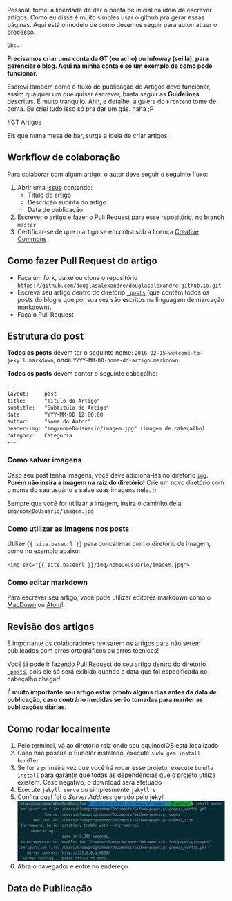 
Pessoal, tomei a liberdade de dar o ponta pé inicial na ideia de escrever artigos. Como eu disse é muito simples usar o github pra gerar essas páginas.
Aqui está o modelo de como devemos seguir para automatizar o processo.
```
Obs.:
```
**Precisamos criar uma conta da GT (eu acho) ou Infoway (sei lá), para gerenciar o blog. Aqui na minha conta é só um exemplo de como pode funcionar.**


Escrevi também como o fluxo de publicação de Artigos deve funcionar, assim qualquer um que quiser escrever, basta seguir as **Guidelines** descritas. 
É muito tranquilo. Ahh, e detalhe, a galera do `Frontend` tome de conta. Eu criei tudo isso só pra dar um gás. haha ;P


#GT Artigos

Eis que numa mesa de bar, surge a ideia de criar artigos.

## Workflow de colaboração
Para colaborar com algum artigo, o autor deve seguir o seguinte fluxo:

1. Abrir uma [issue](https://github.com/douglasalexandre/douglasalexandre.github.io/issues) contendo:
	- Título do artigo
	- Descrição sucinta do artigo
	- Data de publicação
2. Escrever o artigo e fazer o Pull Request para esse repositório, no branch `master`
3. Certificar-se de que o artigo se encontra sob a licença [Creative Commons](https://br.creativecommons.org/)

## Como fazer Pull Request do artigo
- Faça um fork, baixe ou clone o repositório `https://github.com/douglasalexandre/douglasalexandre.github.io.git`
- Escreva seu artigo dentro do diretório [`_posts`](https://github.com/douglasalexandre/douglasalexandre.github.io/tree/master/_posts) (que contém todos os posts do blog e que por sua vez são escritos na linguagem de marcação markdown).
- Faça o Pull Request

## Estrutura do post
**Todos os posts** devem ter o seguinte nome: `2016-02-15-welcome-to-jekyll.markdown`, onde `YYYY-MM-DD-nome-do-artigo.markdown`.

**Todos os posts** devem conter o seguinte cabeçalho:

	---
	layout:     post
	title:      "Titulo do Artigo"
	subtitle:   "Subtitulo do Artigo"
	date:       YYYY-MM-DD 12:00:00
	author:     "Nome do Autor"
	header-img: "img/nomeDoUsuario/imagem.jpg" (imagem de cabeçalho)
	category:   Categoria
	---

### Como salvar imagens
Caso seu post tenha imagens, você deve adiciona-las no diretório [`img`](https://github.com/douglasalexandre/douglasalexandre.github.io/tree/master/img). **Porém não insira a imagem na raíz do diretório!** Crie um novo diretório com o nome do seu usuário e salve suas imagens nele. ;)

Sempre que você for utilizar a imagem, insira o caminho dela: `img/nomeDoUsuario/imagem.jpg`

### Como utilizar as imagens nos posts
Utilize `{{ site.baseurl }}` para concatenar com o diretório de imagem, como no exemplo abaixo: 

`<img src="{{ site.baseurl }}/img/nomeDoUsuario/imagem.jpg">`

### Como editar markdown
Para escrever seu artigo, você pode utilizar editores markdown como o [MacDown](http://macdown.uranusjr.com/) ou [Atom](https://atom.io/packages/markdown-writer)!

## Revisão dos artigos
É importante os colaboradores revisarem os artigos para não serem publicados com erros ortográficos ou erros técnicos!

Você já pode ir fazendo Pull Request do seu artigo dentro do diretório [`_posts`](https://github.com/douglasalexandre/douglasalexandre.github.io/tree/master/_posts), pois ele só será exibido quando a data que foi especificada no cabeçalho chegar!

**É muito importante seu artigo estar pronto alguns dias antes da data de publicação, caso contrário medidas serão tomadas para manter as publicações diárias.**

## Como rodar localmente
1. Pelo terminal, vá ao diretório raíz onde seu equinociOS está localizado
2. Caso não possua o Bundler instalado, execute `sudo gem install bundler`
2. Se for a primeira vez que você irá rodar esse projeto, execute `bundle install` para garantir que todas as dependências que o projeto utiliza existem. Caso negativo, o download será efetuado
2. Execute `jekyll serve` ou simplesmente `jekyll s`
3. Confira qual foi o *Server Address* gerado pelo jekyll ![](img/jekyll-path.png)
4. Abra o navegador e entre no endereço

## Data de Publicação

